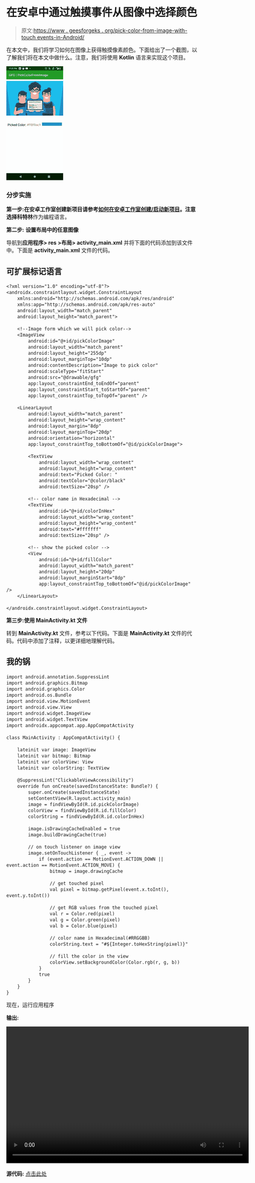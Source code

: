 # 在安卓中通过触摸事件从图像中选择颜色

> 原文:[https://www . geesforgeks . org/pick-color-from-image-with-touch events-in-Android/](https://www.geeksforgeeks.org/pick-color-from-image-with-touchevents-in-android/)

在本文中，我们将学习如何在图像上获得触摸像素颜色。下面给出了一个截图，以了解我们将在本文中做什么。注意，我们将使用 **Kotlin** 语言来实现这个项目。

![](img/13a77d203651defbb1f1c0cee346b9ed.png)

### **分步实施**

**第一步:**在安卓工作室创建新项目请参考[如何在安卓工作室创建/启动新项目](https://www.geeksforgeeks.org/android-how-to-create-start-a-new-project-in-android-studio/)。注意选择**科特林**作为编程语言。

**第二步:** **设置布局中的任意图像**

导航到**应用程序> res >布局> activity_main.xml** 并将下面的代码添加到该文件中。下面是 **activity_main.xml** 文件的代码。

## 可扩展标记语言

```
<?xml version="1.0" encoding="utf-8"?>
<androidx.constraintlayout.widget.ConstraintLayout 
    xmlns:android="http://schemas.android.com/apk/res/android"
    xmlns:app="http://schemas.android.com/apk/res-auto"
    android:layout_width="match_parent"
    android:layout_height="match_parent">

    <!--Image form which we will pick color-->
    <ImageView
        android:id="@+id/pickColorImage"
        android:layout_width="match_parent"
        android:layout_height="255dp"
        android:layout_marginTop="10dp"
        android:contentDescription="Image to pick color"
        android:scaleType="fitStart"
        android:src="@drawable/gfg"
        app:layout_constraintEnd_toEndOf="parent"
        app:layout_constraintStart_toStartOf="parent"
        app:layout_constraintTop_toTopOf="parent" />

    <LinearLayout
        android:layout_width="match_parent"
        android:layout_height="wrap_content"
        android:layout_margin="8dp"
        android:layout_marginTop="20dp"
        android:orientation="horizontal"
        app:layout_constraintTop_toBottomOf="@id/pickColorImage">

        <TextView
            android:layout_width="wrap_content"
            android:layout_height="wrap_content"
            android:text="Picked Color: "
            android:textColor="@color/black"
            android:textSize="20sp" />

        <!-- color name in Hexadecimal -->
        <TextView
            android:id="@+id/colorInHex"
            android:layout_width="wrap_content"
            android:layout_height="wrap_content"
            android:text="#fffffff"
            android:textSize="20sp" />

        <!-- show the picked color -->
        <View
            android:id="@+id/fillColor"
            android:layout_width="match_parent"
            android:layout_height="20dp"
            android:layout_marginStart="8dp"
            app:layout_constraintTop_toBottomOf="@id/pickColorImage" />
    </LinearLayout>

</androidx.constraintlayout.widget.ConstraintLayout>
```

**第三步:使用 MainActivity.kt 文件**

转到 **MainActivity.kt** 文件，参考以下代码。下面是 **MainActivity.kt** 文件的代码。代码中添加了注释，以更详细地理解代码。

## 我的锅

```
import android.annotation.SuppressLint
import android.graphics.Bitmap
import android.graphics.Color
import android.os.Bundle
import android.view.MotionEvent
import android.view.View
import android.widget.ImageView
import android.widget.TextView
import androidx.appcompat.app.AppCompatActivity

class MainActivity : AppCompatActivity() {

    lateinit var image: ImageView
    lateinit var bitmap: Bitmap
    lateinit var colorView: View
    lateinit var colorString: TextView

    @SuppressLint("ClickableViewAccessibility")
    override fun onCreate(savedInstanceState: Bundle?) {
        super.onCreate(savedInstanceState)
        setContentView(R.layout.activity_main)
        image = findViewById(R.id.pickColorImage)
        colorView = findViewById(R.id.fillColor)
        colorString = findViewById(R.id.colorInHex)

        image.isDrawingCacheEnabled = true
        image.buildDrawingCache(true)

        // on touch listener on image view
        image.setOnTouchListener { _, event ->
            if (event.action == MotionEvent.ACTION_DOWN || event.action == MotionEvent.ACTION_MOVE) {
                bitmap = image.drawingCache

                // get touched pixel
                val pixel = bitmap.getPixel(event.x.toInt(), event.y.toInt())

                // get RGB values from the touched pixel
                val r = Color.red(pixel)
                val g = Color.green(pixel)
                val b = Color.blue(pixel)

                // color name in Hexadecimal(#RRGGBB)
                colorString.text = "#${Integer.toHexString(pixel)}"

                // fill the color in the view
                colorView.setBackgroundColor(Color.rgb(r, g, b))
            }
            true
        }
    }
}
```

现在，运行应用程序

**输出:**

<video class="wp-video-shortcode" id="video-668070-1" width="640" height="360" preload="metadata" controls=""><source type="video/mp4" src="https://media.geeksforgeeks.org/wp-content/uploads/20210807234629/pickColor.mp4?_=1">[https://media.geeksforgeeks.org/wp-content/uploads/20210807234629/pickColor.mp4](https://media.geeksforgeeks.org/wp-content/uploads/20210807234629/pickColor.mp4)</video>

**源代码:** [点击此处](https://media.geeksforgeeks.org/wp-content/cdn-uploads/20210821145921/PickColorFromImage-GFGarticle-main.zip)